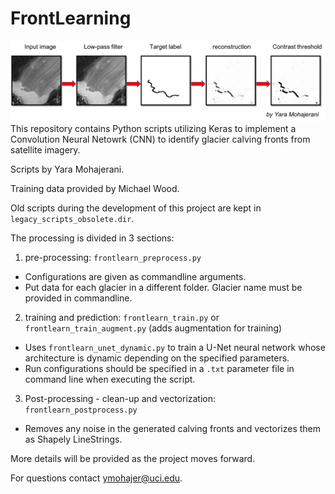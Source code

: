 # FrontLearning
![Project_Logo](./ProjectLogo.jpg)
This repository contains Python scripts utilizing Keras to implement a Convolution Neural Netowrk (CNN) to identify glacier calving fronts from satellite imagery.

Scripts by Yara Mohajerani.

Training data provided by Michael Wood.

Old scripts during the development of this project are kept in `legacy_scripts_obsolete.dir`.

The processing is divided in 3 sections: 

1. pre-processing: `frontlearn_preprocess.py`
  * Configurations are given as commandline arguments.
  * Put data for each glacier in a different folder. Glacier name must be provided in commandline.

2. training and prediction: `frontlearn_train.py` or `frontlearn_train_augment.py` (adds augmentation for training)
  * Uses `frontlearn_unet_dynamic.py` to train a U-Net neural network whose architecture is dynamic depending on the specified parameters.
  * Run configurations should be specified in a `.txt` parameter file in command line when executing the script.
3. Post-processing - clean-up and vectorization: `frontlearn_postprocess.py`
  * Removes any noise in the generated calving fronts and vectorizes them as Shapely LineStrings.

  
More details will be provided as the project moves forward.

For questions contact <ymohajer@uci.edu>.
